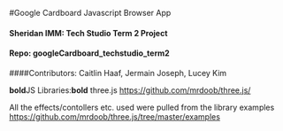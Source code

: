 #Google Cardboard Javascript Browser App
#### Sheridan IMM: Tech Studio Term 2 Project
#### Repo: googleCardboard_techstudio_term2

####Contributors: Caitlin Haaf, Jermain Joseph, Lucey Kim

**bold**JS Libraries:**bold** three.js
https://github.com/mrdoob/three.js/

All the effects/contollers etc. used were pulled from the library examples
https://github.com/mrdoob/three.js/tree/master/examples
